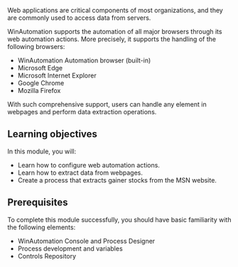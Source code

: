 Web applications are critical components of most organizations, and they are commonly used to access data from servers. 

WinAutomation supports the automation of all major browsers through its web automation actions. More precisely, it supports the handling of the following browsers:

- WinAutomation Automation browser (built-in)
- Microsoft Edge
- Microsoft Internet Explorer
- Google Chrome
- Mozilla Firefox

With such comprehensive support, users can handle any element in webpages and perform data extraction operations. 

## Learning οbjectives

 In this module, you will: 

- Learn how to configure web automation actions.
- Learn how to extract data from webpages. 
- Create a process that extracts gainer stocks from the MSN website.

## Prerequisites

To complete this module successfully, you should have basic familiarity with the following elements:

- WinAutomation Console and Process Designer
- Process development and variables 
- Controls Repository 
